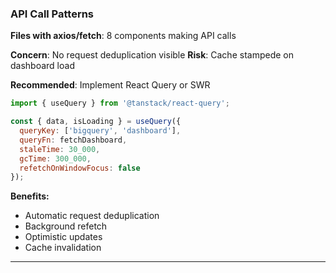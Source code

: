 ### API Call Patterns

**Files with axios/fetch**: 8 components making API calls

**Concern**: No request deduplication visible
**Risk**: Cache stampede on dashboard load

**Recommended**: Implement React Query or SWR

```jsx
import { useQuery } from '@tanstack/react-query';

const { data, isLoading } = useQuery({
  queryKey: ['bigquery', 'dashboard'],
  queryFn: fetchDashboard,
  staleTime: 30_000,
  gcTime: 300_000,
  refetchOnWindowFocus: false
});
```

**Benefits:**

- Automatic request deduplication
- Background refetch
- Optimistic updates
- Cache invalidation

---
